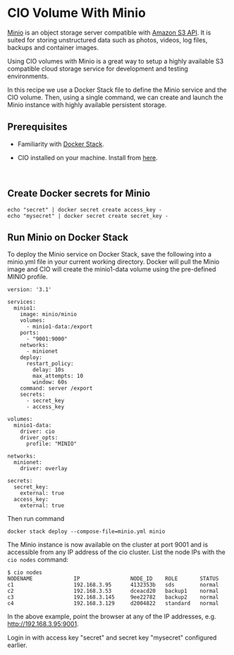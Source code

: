 # CIO Volume With Minio

[Minio](https://minio.io/) is an object storage server compatible with [Amazon S3 API](https://docs.aws.amazon.com/AmazonS3/latest/API/Welcome.html). It is suited for storing unstructured data such as photos, videos, log files, backups and container images. 

Using CIO volumes with Minio is a great way to setup a highly available S3 compatible cloud storage service for development and testing environments. 

In this recipe we use a Docker Stack file to define the Minio service and the CIO volume. Then, using a single command, we can create and launch the Minio instance with highly available persistent storage. 



## **Prerequisites**

- Familiarity with [Docker Stack](https://docs.docker.com/docker-cloud/apps/stacks/).

- CIO installed on your machine. Install from [here](http://storidge.com/docs/installing-developer-release/). 

  ​

## **Create Docker secrets for Minio**

```
echo "secret" | docker secret create access_key -
echo "mysecret" | docker secret create secret_key -
```

## **Run Minio on Docker Stack**

To deploy the Minio service on Docker Stack, save the following into a minio.yml file in your current working directory. Docker will pull the Minio image and CIO will create the minio1-data volume using the pre-defined MINIO profile. 

```
version: '3.1'

services:
  minio1:
    image: minio/minio
    volumes:
      - minio1-data:/export
    ports:
      - "9001:9000"
    networks:
      - minionet
    deploy:
      restart_policy:
        delay: 10s
        max_attempts: 10
        window: 60s
    command: server /export 
    secrets:
      - secret_key
      - access_key

volumes:
  minio1-data:
    driver: cio
    driver_opts:
      profile: "MINIO"
    
networks:
  minionet:
    driver: overlay

secrets:
  secret_key:
    external: true
  access_key:
    external: true
```

Then run command 

```
docker stack deploy --compose-file=minio.yml minio
```

The Minio instance is now available on the cluster at port 9001 and is accessible from any IP address of the cio cluster. List the node IPs with the `cio nodes` command: 

```
$ cio nodes
NODENAME             IP                NODE_ID    ROLE       STATUS
c1                   192.168.3.95      4132353b   sds        normal
c2                   192.168.3.53      dceacd20   backup1    normal
c3                   192.168.3.145     9ee22782   backup2    normal
c4                   192.168.3.129     d2004822   standard   normal
```

In the above example, point the browser at any of the IP addresses, e.g. http://192.168.3.95:9001. 

Login in with access key "secret" and secret key "mysecret" configured earlier. 
